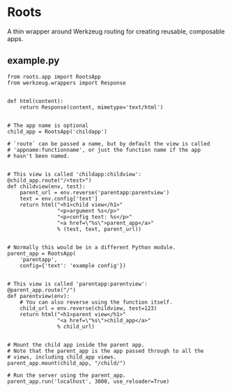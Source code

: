 # Roots

A thin wrapper around Werkzeug routing for creating reusable, composable apps.

## example.py

    from roots.app import RootsApp
    from werkzeug.wrappers import Response
    
    
    def html(content):
        return Response(content, mimetype='text/html')
    
    
    # The app name is optional
    child_app = RootsApp('childapp')
    
    # `route` can be passed a name, but by default the view is called
    # 'appname:functionname', or just the function name if the app
    # hasn't been named.
    
    
    # This view is called 'childapp:childview':
    @child_app.route("/<test>")
    def childview(env, test):
        parent_url = env.reverse('parentapp:parentview')
        text = env.config['text']
        return html("<h1>child view</h1>"
                    "<p>argument %s</p>"
                    "<p>config text: %s</p>"
                    "<a href=\"%s\">parent_app</a>"
                    % (test, text, parent_url))
    
    
    # Normally this would be in a different Python module.
    parent_app = RootsApp(
        'parentapp',
        config={'text': 'example config'})
    
    
    # This view is called 'parentapp:parentview':
    @parent_app.route("/")
    def parentview(env):
        # You can also reverse using the function itself.
        child_url = env.reverse(childview, test=123)
        return html("<h1>parent view</h1>"
                    "<a href=\"%s\">child_app</a>"
                    % child_url)
    
    
    # Mount the child app inside the parent app.
    # Note that the parent_app is the app passed through to all the
    # views, including child_app views.
    parent_app.mount(child_app, "/child/")
    
    # Run the server using the parent_app.
    parent_app.run('localhost', 3000, use_reloader=True)
